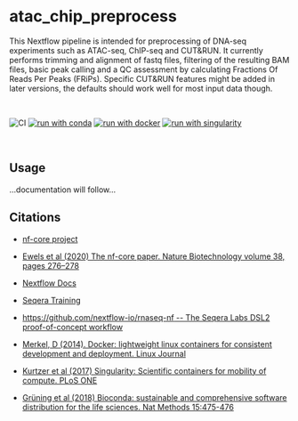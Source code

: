 # atac_chip_preprocess

This Nextflow pipeline is intended for preprocessing of DNA-seq
experiments such as ATAC-seq, ChIP-seq and CUT&RUN. It currently
performs trimming and alignment of fastq files, filtering of the
resulting BAM files, basic peak calling and a QC assessment by
calculating Fractions Of Reads Per Peaks (FRiPs). Specific CUT&RUN
features might be added in later versions, the defaults should work well
for most input data though.

<br>

![CI](https://github.com/ATpoint/atac_chip_preprocess/actions/workflows/basic_test.yml/badge.svg)
[![run with conda](http://img.shields.io/badge/run%20with-conda-3EB049?labelColor=000000&logo=anaconda)](https://docs.conda.io/en/latest/)
[![run with docker](https://img.shields.io/badge/run%20with-docker-0db7ed?labelColor=000000&logo=docker)](https://www.docker.com/)
[![run with singularity](https://img.shields.io/badge/run%20with-singularity-1d355c.svg?labelColor=000000)](https://sylabs.io/docs/)

<br>

## Usage

...documentation will follow...

## Citations

-   [nf-core project](https://nf-co.re/)

-   [Ewels et al (2020) The nf-core paper. Nature Biotechnology volume
    38, pages
    276–278](https://www.nature.com/articles/s41587-020-0439-x)

-   [Nextflow Docs](https://www.nextflow.io/docs/latest/index.html#)

-   [Seqera Training](https://seqera.io/training/)

-   [https://github.com/nextflow-io/rnaseq-nf -- The Seqera Labs DSL2
    proof-of-concept workflow](https://github.com/nextflow-io/rnaseq-nf)

-   [Merkel, D (2014). Docker: lightweight linux containers for
    consistent development and deployment. Linux
    Journal](https://dl.acm.org/doi/10.5555/2600239.2600241)

-   [Kurtzer et al (2017) Singularity: Scientific containers for
    mobility of compute. PLoS
    ONE](https://journals.plos.org/plosone/article?id=10.1371/journal.pone.0177459)

-   [Grüning et al (2018) Bioconda: sustainable and comprehensive
    software distribution for the life sciences. Nat Methods
    15:475-476](https://www.nature.com/articles/s41592-018-0046-7)
